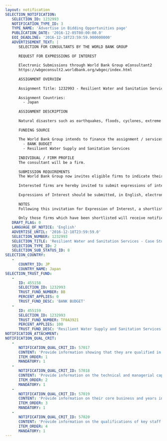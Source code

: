 ```yaml
---
layout: notification
SELECTION_NOTIFICATION: 
   SELECTION_ID: 1232993
   NOTIFICATION_TYPE_ID: 3
   TYPE_NAME: 'Advertise in Bidding Opportunities page'
   PUBLICATION_DATE: '2016-12-05T00:00:00.0'
   EOI_DEADLINE: '2016-12-18T23:59:59.900000000'
   ADVERTISEMENT_TEXT: |
      SELECTION FOR CONSULTANTS BY THE WORLD BANK GROUP
      
      REQUEST FOR EXPRESSIONS OF INTEREST
      
      Electronic Submissions through World Bank Group eConsultant2
      https://wbgeconsult2.worldbank.org/wbgec/index.html
      
      ASSIGNMENT OVERVIEW
      
      Assignment Title: 1232993 - Resilient Water and Sanitation Services - Case Study on Japan
      
      Assignment Countries:
        - Japan
      
      ASSIGNMENT DESCRIPTION
      
      Natural disasters such as earthquakes, floods, cyclones, extreme rainfalls, and landslides could physically damage water and sanitation facilities and suspend operations due to emergency events such as inundation of facilities, sedimentation of reservoirs, and a loss of electricity supply. This could pose a cascading effect across interconnected infrastructure systems that could lead to both direct and indirect economic impacts. The World Banks Water Global Practice is currently implementing a global study on Improving Climate Resilience in Water Supply and Sanitation (P159541). The objectives of this Project are to: (i) facilitate a knowledge exchange for which case studies are being prepared under the global study; and (ii) compile a case study on Japanese utilities to contribute to the knowledge exchange.
      
      FUNDING SOURCE
      
      The World Bank Group intends to finance the assignment / services described below under the following:
        - BANK BUDGET
        - Resilient Water Supply and Sanitation Services
      
      INDIVIDUAL / FIRM PROFILE
      The consultant will be a firm. 
      
      SUBMISSION REQUIREMENTS
      The World Bank Group now invites eligible firms to indicate their interest in providing the services.  Interested firms must provide information indicating that they are qualified to perform the services (brochures, description of similar assignments, experience in similar conditions, availability of appropriate skills among staff, etc. for firms; CV and cover letter for individuals).  Please note that the total size of all attachments should be less than 5MB.  Consultants may associate to enhance their qualifications.
      
      Interested firms are hereby invited to submit expressions of interest.
      
      Expressions of Interest should be submitted, in English, electronically through World Bank Group eConsultant2 (https://wbgeconsult2.worldbank.org/wbgec/index.html)
      
      NOTES
      Following this invitation for Expression of Interest, a shortlist of qualified firms will be formally invited to submit proposals. Shortlisting and selection will be subject to the availability of funding.
      
      Only those firms which have been shortlisted will receive notification. No debrief will be provided to firms which have not been shortlisted.
   DRAFT_FLAG: 0
   LANGUAGE_OF_NOTICE: 'English'
   ADVERTISE_UNTIL: '2016-12-18T23:59:59.0'
   SELECTION_NUMBER: 1232993
   SELECTION_TITLE: 'Resilient Water and Sanitation Services - Case Study on Japan'
   SELECTION_TYPE_ID: 2
   SELECTION_SUB_STATUS_ID: 8
SELECTION_COUNTRY: 
   - 
      COUNTRY_ID: JP
      COUNTRY_NAME: Japan
SELECTION_TRUST_FUND: 
   - 
      ID: 455158
      SELECTION_ID: 1232993
      TRUST_FUND_NUMBER: BB
      PERCENT_APPLIES: 0
      TRUST_FUND_DESC: 'BANK BUDGET'
   - 
      ID: 455159
      SELECTION_ID: 1232993
      TRUST_FUND_NUMBER: TF0A3921
      PERCENT_APPLIES: 100
      TRUST_FUND_DESC: 'Resilient Water Supply and Sanitation Services'
NOTIFICATION_ATTACHMENT: 
NOTIFICATION_QUAL_CRIT: 
   - 
      NOTIFICATION_QUAL_CRIT_ID: 57017
      CONTENT: 'Provide information showing that they are qualified in the field of the assignment.'
      ITEM_ORDER: 1
      MANDATORY: 1
   - 
      NOTIFICATION_QUAL_CRIT_ID: 57018
      CONTENT: 'Provide information on the technical and managerial capabilities of the firm.'
      ITEM_ORDER: 2
      MANDATORY: 1
   - 
      NOTIFICATION_QUAL_CRIT_ID: 57019
      CONTENT: 'Provide information on their core business and years in business.'
      ITEM_ORDER: 3
      MANDATORY: 1
   - 
      NOTIFICATION_QUAL_CRIT_ID: 57020
      CONTENT: 'Provide information on the qualifications of key staff.'
      ITEM_ORDER: 4
      MANDATORY: 1
---
```

